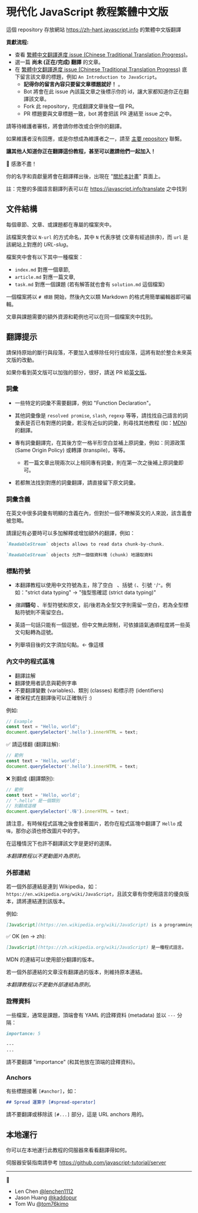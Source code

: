 # 現代化 JavaScript 教程繁體中文版

這個 repository 存放網站 <https://zh-hant.javascript.info> 的繁體中文版翻譯

**貢獻流程:**

- 查看 [繁體中文翻譯進度 issue (Chinese Traditional Translation Progress)](https://github.com/javascript-tutorial/zh-hant.javascript.info/issues/1)。
- 選一篇 **尚未 (正在/完成) 翻譯** 的文章。
- 在 [繁體中文翻譯進度 issue (Chinese Traditional Translation Progress)](https://github.com/javascript-tutorial/zh-hant.javascript.info/issues/1) 底下留言該文章的標題，例如 `An Introduction to JavaScript`。
    - **記得你的留言內容只要留文章標題就好！** 。
    - Bot 將會在此 issue 內該篇文章之後標示你的 id，讓大家都知道你正在翻譯該文章。
    - Fork 此 repository，完成翻譯文章後發一個 PR。
    - PR 標題要與文章標題一致，bot 將會把該 PR 連結至 issue 之中。

請等待維護者審核，將會請你修改或合併你的翻譯。

如果維護者沒有回應，或是你想成為維護者之一，請至 [主要 repository](https://github.com/javascript-tutorial/en.javascript.info/issues/new) 聯繫。

**讓其他人知道你正在翻譯這份教程，甚至可以邀請他們一起加入！**

🎉 感激不盡！

你的名字和貢獻量將會在翻譯釋出後，出現在 "[關於本計畫](https://zh-hant.javascript.info/about)" 頁面上。

註：完整的多國語言翻譯列表可以在 <https://javascript.info/translate> 之中找到

## 文件結構

每個章節、文章、或課題都在專屬的檔案夾中。

該檔案夾會以 `N-url` 的方式命名，其中 `N` 代表序號 (文章有經過排序)，而 `url` 是該網站上對應的 *URL-slug*。

檔案夾中會有以下其中一種檔案：

- `index.md` 對應一個章節,
- `article.md` 對應一篇文章,
- `task.md` 對應一個課題 (若有解答就也會有 `solution.md` 這個檔案)

一個檔案將以 `# 標題` 開始，然後內文以類 Markdown 的格式用簡單編輯器即可編輯。

文章與課題需要的額外資源和範例也可以在同一個檔案夾中找到。

## 翻譯提示

請保持原始的斷行與段落，不要加入或移除任何行或段落，這將有助於整合未來英文版的改動。

如果你看到英文版可以加強的部分，很好，請送 PR 給[英文版](https://github.com/javascript-tutorial/en.javascript.info/pulls)。

### 詞彙

- 一些特定的詞彙不需要翻譯，例如 "Function Declaration"。

- 其他詞彙像是 `resolved promise`, `slash`, `regexp` 等等，請找找自己語言的詞彙表是否已有對應的詞彙，若沒有近似的詞彙，則尋找其他教程 (如：[MDN](https://developer.mozilla.org/en-US/)) 的翻譯。

- 專有詞彙翻譯完，在其後方空一格半形空白並補上原詞彙，例如：同源政策 (Same Origin Policy) 或轉譯 (transpile)，等等。
    - 若一篇文章出現兩次以上相同專有詞彙，則在第一次之後補上原詞彙即可。

- 若都無法找到對應的詞彙翻譯，請直接留下原文詞彙。

### 詞彙含義

在英文中很多詞彙有明顯的含義在內，但對於一個不瞭解英文的人來說，該含義會被忽略。

請謹記有必要時可以多加解釋或增加額外的翻譯，例如：

```md
`ReadableStream` objects allows to read data chunk-by-chunk.
```

```md
`ReadableStream` objects 允許一個個資料塊 (chunk) 地讀取資料
```

### 標點符號

- 本翻譯教程以使用中文符號為主，除了空白 ` `、括號 `(`、引號 `'`/`"`。例如："strict data typing" -> "強型態確認 (strict data typing)"

- *強調***語句** 、半型符號和原文，前/後若為全型文字則需留一空白，若為全型標點符號則不需留空白。

- 英語一句話只能有一個逗號，但中文無此限制，可依據語氣通順程度將一些英文句點轉為逗號。

- 列舉項目後的文字須加句點。<- 像這樣


### 內文中的程式區塊

- 翻譯註解
- 翻譯使用者訊息與範例字串
- 不要翻譯變數 (variables)、類別 (classes) 和標示符 (identifiers)
- 確保程式在翻譯後可以正確執行 :)

例如:

```js
// Example
const text = "Hello, world";
document.querySelector('.hello').innerHTML = text;
```

✅ 請這樣翻 (翻譯註解):

```js
// 範例
const text = 'Hello, world';
document.querySelector('.hello').innerHTML = text;
```

❌ 別翻成 (翻譯類別):

```js
// 範例
const text = 'Hello, world';
// ".hello" 是一個類別
// 別翻成這樣
document.querySelector('.嗨').innerHTML = text;
```

請注意，有時候程式區塊之後會接著圖片，若你在程式區塊中翻譯了 `Hello` 成 `嗨`，那你必須也修改圖片中的字。

在這種情況下也許不翻譯該文字是更好的選擇。

*本翻譯教程以不更動圖片為原則。*

### 外部連結

若一個外部連結是連到 Wikipedia，如：`https://en.wikipedia.org/wiki/JavaScript`，且該文章有你使用語言的優良版本，請將連結連到該版本。

例如:

```md
[JavaScript](https://en.wikipedia.org/wiki/JavaScript) is a programming language.
```

✅ OK (en -> zh):

```md
[JavaScript](https://zh.wikipedia.org/wiki/JavaScript) 是一種程式語言。
```

MDN 的連結可以使用部分翻譯的版本。

若一個外部連結的文章沒有翻譯過的版本，則維持原本連結。

*本翻譯教程以不更動外部連結為原則。*

### 詮釋資料

一些檔案，通常是課題，頂端會有 YAML 的詮釋資料 (metadata) 並以 `---` 分隔：

```md
importance: 5

---
...
```

請不要翻譯 "importance" (和其他放在頂端的詮釋資料)。

### Anchors

有些標題接著 `[#anchor]`，如：

```md
## Spread 運算子 [#spread-operator]
```

請不要翻譯或移除該 `[#...]` 部分，這是 URL anchors 用的。

## 本地運行

你可以在本地運行此教程的伺服器來看看翻譯得如何。

伺服器安裝指南請參考 <https://github.com/javascript-tutorial/server>

---
🚀

- Len Chen [@lenchen1112](https://github.com/lenchen1112)
- Jason Huang [@kaddopur](https://github.com/kaddopur)
- Tom Wu [@tom76kimo](https://github.com/tom76kimo)

